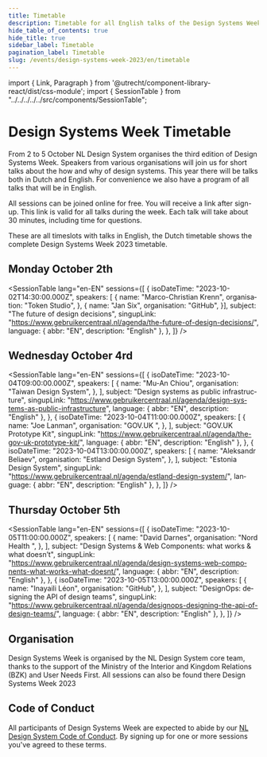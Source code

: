 ```yaml
---
title: Timetable
description: Timetable for all English talks of the Design Systems Week 2023
hide_table_of_contents: true
hide_title: true
sidebar_label: Timetable
pagination_label: Timetable
slug: /events/design-systems-week-2023/en/timetable
---
```


import { Link, Paragraph } from '@utrecht/component-library-react/dist/css-module';
import { SessionTable } from "../../../../../src/components/SessionTable";

<div lang="en">

# Design Systems Week Timetable

<Paragraph lead>
    From 2 to 5 October NL Design System organises the third edition of Design Systems Week. Speakers from various organisations will join us for short talks about the how and why of design systems. This year there will be talks both in Dutch and English. For convenience we also have a <Link href="/events/design-systems-week-2023/en/program">program of all talks that will be in English</Link>.
</Paragraph>

<Paragraph>All sessions can be joined online for free. You will receive a link after sign-up. This link is valid for all talks during the week. Each talk will take about 30 minutes, including time for questions.</Paragraph>

<Paragraph>These are all timeslots with talks in English, <Link href="/events/design-systems-week-2023/tijdschema" hrefLang="nl-NL">the Dutch timetable</Link> shows the complete Design Systems Week 2023 timetable.</Paragraph>

## Monday October 2th

<SessionTable
lang="en-EN"
sessions={[
{
isoDateTime: "2023-10-02T14:30:00.000Z",
speakers: [
{
name: "Marco-Christian Krenn",
organisation: "Token Studio",
},
{
name: "Jan Six",
organisation: "GitHub",
}],
subject: "The future of design decisions",
singupLink: "https://www.gebruikercentraal.nl/agenda/the-future-of-design-decisions/",
language: { abbr: "EN", description: "English" },
},
]}
/>

## Wednesday October 4rd

<SessionTable
lang="en-EN"
sessions={[
{
isoDateTime: "2023-10-04T09:00:00.000Z",
speakers: [
{
name: "Mu-An Chiou",
organisation: "Taiwan Design System",
},
],
subject: "Design systems as public infrastructure",
singupLink: "https://www.gebruikercentraal.nl/agenda/design-systems-as-public-infrastructure",
language: { abbr: "EN", description: "English" },
},
{
isoDateTime: "2023-10-04T11:00:00.000Z",
speakers: [
{
name: "Joe Lanman",
organisation: "GOV.UK ",
},
],
subject: "GOV.UK Prototype Kit",
singupLink: "https://www.gebruikercentraal.nl/agenda/the-gov-uk-prototype-kit/",
language: { abbr: "EN", description: "English" },
},
{
isoDateTime: "2023-10-04T13:00:00.000Z",
speakers: [
{
name: "Aleksandr Beliaev",
organisation: "Estland Design System",
},
],
subject: "Estonia Design System",
singupLink: "https://www.gebruikercentraal.nl/agenda/estland-design-system/",
language: { abbr: "EN", description: "English" },
},
]}
/>

## Thursday October 5th

<SessionTable
lang="en-EN"
sessions={[
{
isoDateTime: "2023-10-05T11:00:00.000Z",
speakers: [
{
name: "David Darnes",
organisation: "Nord Health ",
},
],
subject: "Design Systems & Web Components: what works & what doesn’t",
singupLink: "https://www.gebruikercentraal.nl/agenda/design-systems-web-components-what-works-what-doesnt/",
language: { abbr: "EN", description: "English" },
},
{
isoDateTime: "2023-10-05T13:00:00.000Z",
speakers: [
{
name: "Inayaili Léon",
organisation: "GitHub",
},
],
subject: "DesignOps: designing the API of design teams",
singupLink: "https://www.gebruikercentraal.nl/agenda/designops-designing-the-api-of-design-teams/",
language: { abbr: "EN", description: "English" },
},
]}
/>

</div>

## Organisation

Design Systems Week is organised by the NL Design System core team, thanks to the support of the Ministry of the Interior and Kingdom Relations (BZK) and <Link href="https://international.gebruikercentraal.nl">User Needs First</Link>. All sessions can also be found there <Link href="https://international.gebruikercentraal.nl/design-systems-week-2023/">Design Systems Week 2023</Link>

## Code of Conduct

All participants of Design Systems Week are expected to abide by our [NL Design System Code of Conduct](https://github.com/nl-design-system/.github/blob/main/CODE_OF_CONDUCT.md). By signing up for one or more sessions you've agreed to these terms.
